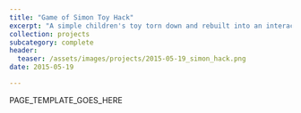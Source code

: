 ```yaml
---
title: "Game of Simon Toy Hack"
excerpt: "A simple children's toy torn down and rebuilt into an interactive game of Simon."
collection: projects
subcategory: complete
header: 
  teaser: /assets/images/projects/2015-05-19_simon_hack.png
date: 2015-05-19

---
```


PAGE_TEMPLATE_GOES_HERE
